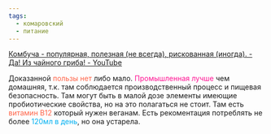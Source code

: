 ```yaml
---
tags:
  - комаровский
  - питание
---
```

[Комбуча - популярная, полезная (не всегда), рискованная (иногда). - Да! Из чайного гриба! - YouTube](https://youtu.be/HodHtQfehRA)

Доказанной <span style="color:rgb(255, 99, 71)">пользы нет</span> либо мало.
<span style="color:rgb(255, 20, 147)">Промышленная лучше</span> чем домашняя, т.к. там соблюдается производственный процесс и пищевая безопасность.
Там могут быть в малой дозе элементы имеющие пробиотические свойства, но на это полагаться не стоит.
Там есть <span style="color:rgb(255, 99, 71)">витамин B12</span> который нужен веганам.
Есть рекоментация потреблять не более <span style="color:rgb(0, 176, 240)">120мл в день</span>, но она устарела.